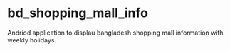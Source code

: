 bd_shopping_mall_info
=====================

Andriod application to displau bangladesh shopping mall information with weekly holidays.
